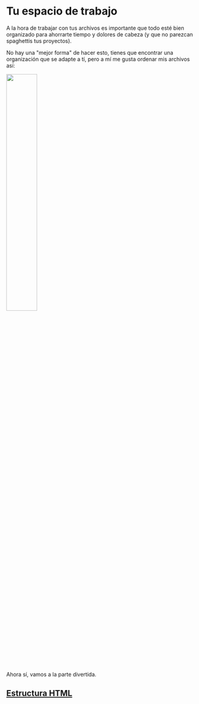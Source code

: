 # Tu espacio de trabajo
A la hora de trabajar con tus archivos es importante que todo esté bien organizado para ahorrarte tiempo y dolores de cabeza (y que no parezcan spaghettis tus proyectos).

No hay una "mejor forma" de hacer esto, tienes que encontrar una organización que se adapte a tí, pero a mí me gusta ordenar mis archivos así:
<p align=left>
  <img src=https://cdn.discordapp.com/attachments/1032544028115349564/1079779233276108880/files.png width=40%>
</p>

Ahora sí, vamos a la parte divertida.

## [Estructura HTML]()
